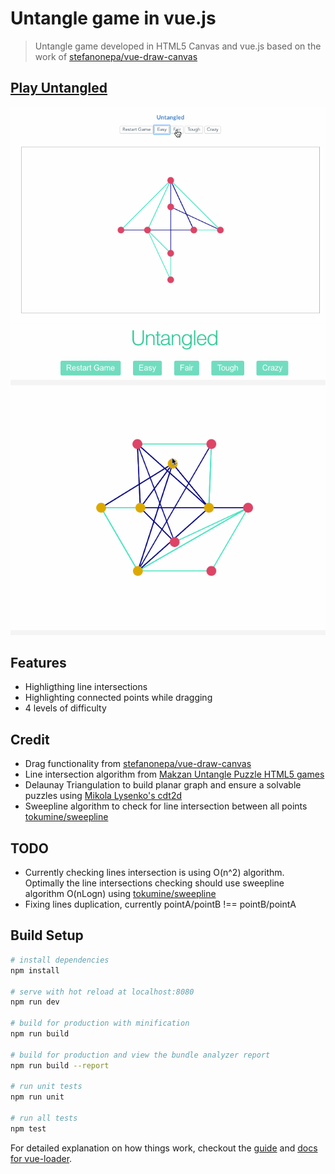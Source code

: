 # Untangle game in vue.js

> Untangle game developed in HTML5 Canvas and vue.js based on the work of [stefanonepa/vue-draw-canvas](https://github.com/stefanonepa/vue-draw-canvas)

## [Play Untangled](https://ibrahim.github.io/untangled/)

![](untangled.gif)
![](untangled_solve.gif)

## Features
- Highligthing line intersections
- Highlighting connected points while dragging
- 4 levels of difficulty

## Credit
- Drag functionality from [stefanonepa/vue-draw-canvas](https://github.com/stefanonepa/vue-draw-canvas)
- Line intersection algorithm from [Makzan Untangle Puzzle HTML5 games](http://makzan.net/html5-games/untangle-wip-dragging/js/untangle.data.js)
- Delaunay Triangulation to build planar graph and ensure a solvable puzzles using [Mikola Lysenko's cdt2d](https://github.com/mikolalysenko/cdt2d)
- Sweepline algorithm to check for line intersection between all points [tokumine/sweepline](https://github.com/tokumine/sweepline)

## TODO
- Currently checking lines intersection is using O(n^2) algorithm.  Optimally the line intersections checking should use sweepline algorithm O(nLogn) using  [tokumine/sweepline](https://github.com/tokumine/sweepline)
- Fixing lines duplication, currently pointA/pointB !== pointB/pointA


## Build Setup

``` bash
# install dependencies
npm install

# serve with hot reload at localhost:8080
npm run dev

# build for production with minification
npm run build

# build for production and view the bundle analyzer report
npm run build --report

# run unit tests
npm run unit

# run all tests
npm test
```

For detailed explanation on how things work, checkout the [guide](http://vuejs-templates.github.io/webpack/) and [docs for vue-loader](http://vuejs.github.io/vue-loader).
